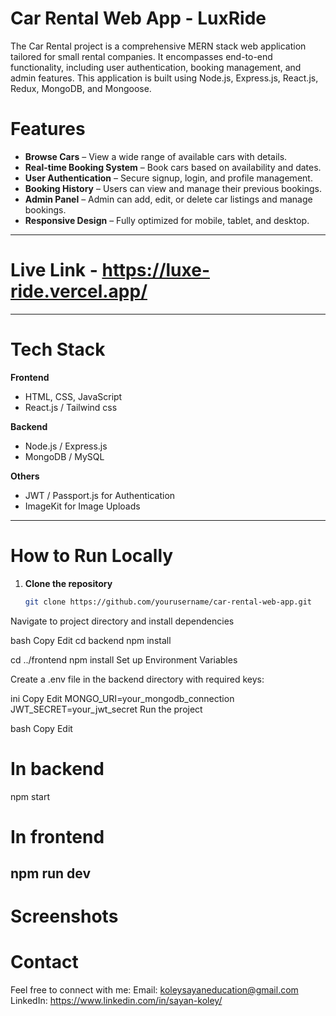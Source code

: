 # Car Rental Web App - LuxRide

The Car Rental project is a comprehensive MERN stack web application tailored for small rental companies. It encompasses end-to-end functionality, including user authentication, booking management, and admin features. This application is built using Node.js, Express.js, React.js, Redux, MongoDB, and Mongoose.

# Features

- **Browse Cars** – View a wide range of available cars with details.
- **Real-time Booking System** – Book cars based on availability and dates.
- **User Authentication** – Secure signup, login, and profile management.
- **Booking History** – Users can view and manage their previous bookings.
- **Admin Panel** – Admin can add, edit, or delete car listings and manage bookings.
- **Responsive Design** – Fully optimized for mobile, tablet, and desktop.

---

# Live Link - https://luxe-ride.vercel.app/

---

# Tech Stack

**Frontend**  
- HTML, CSS, JavaScript  
- React.js / Tailwind css

**Backend**  
- Node.js / Express.js  
- MongoDB / MySQL  

**Others**  
- JWT / Passport.js for Authentication    
- ImageKit for Image Uploads 

---

# How to Run Locally

1. **Clone the repository**
   ```bash
   git clone https://github.com/yourusername/car-rental-web-app.git
Navigate to project directory and install dependencies

bash
Copy
Edit
cd backend
npm install

cd ../frontend
npm install
Set up Environment Variables

Create a .env file in the backend directory with required keys:

ini
Copy
Edit
MONGO_URI=your_mongodb_connection
JWT_SECRET=your_jwt_secret
Run the project

bash
Copy
Edit
# In backend
npm start

# In frontend
npm run dev
---
# Screenshots


# Contact
Feel free to connect with me:
Email: koleysayaneducation@gmail.com
LinkedIn: https://www.linkedin.com/in/sayan-koley/

